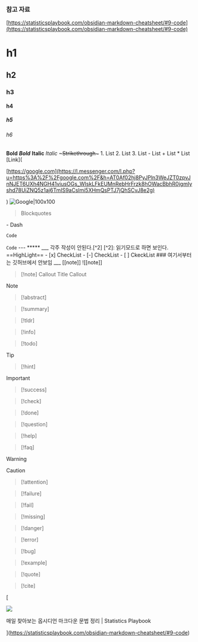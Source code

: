 ### 참고 자료

[https://statisticsplaybook.com/obsidian-markdown-cheatsheet/#9-code](https://statisticsplaybook.com/obsidian-markdown-cheatsheet/#9-code)

# h1 
## h2 
### h3 
#### h4 
##### h5 
###### h6 
__Bold__ ***Bold*** **Italic** _Italic_ ~~~Strikethrough~~~ 1. List 2. List 3. List - List + List * List [Link](

[https://google.com](https://l.messenger.com/l.php?u=https%3A%2F%2Fgoogle.com%2F&h=AT0Af02hj8PyJPln3WeJZT0zpvJnNJET6UXh4NGH41viusOGs_WIskLFkEUMnRebHrFrzk8hOWacBbhR0jgmIyshd78UiZNQ5z1aj6TmIS9aCslmi5XHmQsPTJ7jQhSCvJ8e2g)

) ![Google|100x100](Image.png)

> Blockquotes

\- Dash

`Code`

`Code` --- ***** ___ 각주 작성이 안된다.[^2] [^2]: 읽기모드로 하면 보인다. ==HighLight== - [x] CheckList - [-] CheckList - [ ] CkeckList ### 여기서부터는 깃허브에서 안보임 ___ [[note]] ![[note]]

> [!note] Callout Title Callout

> [!note]

> [!abstract]

> [!summary]

> [!tldr]

> [!info]

> [!todo]

> [!tip]

> [!hint]

> [!important]

> [!success]

> [!check]

> [!done]

> [!question]

> [!help]

> [!faq]

> [!warning]

> [!caution]

> [!attention]

> [!failure]

> [!fail]

> [!missing]

> [!danger]

> [!error]

> [!bug]

> [!example]

> [!quote]

> [!cite]

[

![](https://external-lax3-2.xx.fbcdn.net/emg1/v/t13/10884744598428535020?url=https%3A%2F%2Fstatisticsplaybook.com%2Fwp-content%2Fuploads%2F2023%2F10%2Fobsidian-markdown-cheatsheet.jpg&fb_obo=1&utld=statisticsplaybook.com&stp=c0.5000x0.5000f_dst-emg0_p300x157_q75&ccb=13-1&oh=06_AbFJLvqq91XTVEVm4qu6l9-2lqh08LIaFFd6YOfMgzZ1xQ&oe=6605B865&_nc_sid=c24604)

매일 찾아보는 옵시디언 마크다운 문법 정리 | Statistics Playbook









](https://statisticsplaybook.com/obsidian-markdown-cheatsheet/#9-code)